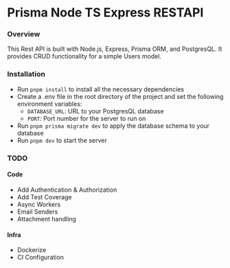 # Prisma Node TS Express RESTAPI

### Overview

This Rest API is built with Node.js, Express, Prisma ORM, and PostgresQL. It provides CRUD functionality for a simple Users model.

### Installation

- Run `pnpm install` to install all the necessary dependencies
- Create a .env file in the root directory of the project and set the following environment variables:
  - `DATABASE_URL`: URL to your PostgresQL database
  - `PORT`: Port number for the server to run on
- Run `pnpm prisma migrate dev` to apply the database schema to your database
- Run `pnpm dev` to start the server

### TODO

#### Code

- Add Authentication & Authorization
- Add Test Coverage
- Async Workers
- Email Senders
- Attachment handling

#### Infra

- Dockerize
- CI Configuration
